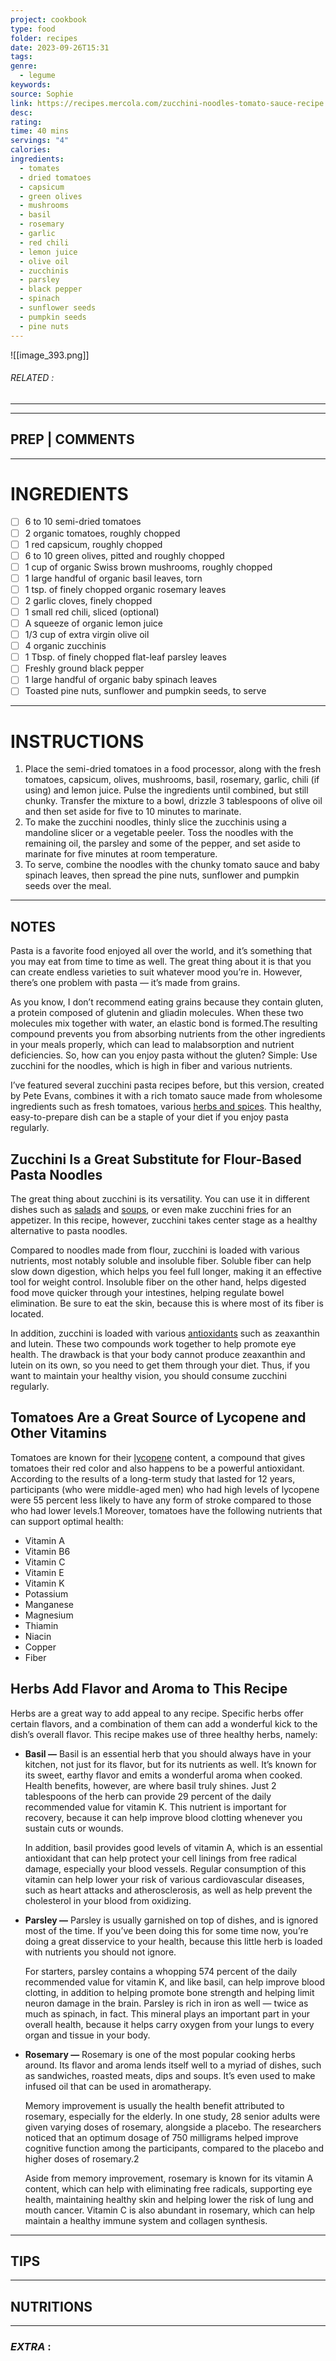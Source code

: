 ```yaml
---
project: cookbook
type: food
folder: recipes
date: 2023-09-26T15:31
tags: 
genre:
  - legume
keywords: 
source: Sophie
link: https://recipes.mercola.com/zucchini-noodles-tomato-sauce-recipe.aspx?utm_source=dnl&utm_medium=email&utm_content=art2&utm_campaign=20190120Z1_UCM&et_cid=DM262261&et_rid=523460322
desc: 
rating: 
time: 40 mins
servings: "4"
calories: 
ingredients:
  - tomates
  - dried tomatoes
  - capsicum
  - green olives
  - mushrooms
  - basil
  - rosemary
  - garlic
  - red chili
  - lemon juice
  - olive oil
  - zucchinis
  - parsley
  - black pepper
  - spinach
  - sunflower seeds
  - pumpkin seeds
  - pine nuts
---
```


![[image_393.png]]
###### *RELATED* : 
---


---
## PREP | COMMENTS



---
# INGREDIENTS

- [ ] 6 to 10 semi-dried tomatoes
- [ ] 2 organic tomatoes, roughly chopped
- [ ] 1 red capsicum, roughly chopped
- [ ] 6 to 10 green olives, pitted and roughly chopped
- [ ] 1 cup of organic Swiss brown mushrooms, roughly chopped
- [ ] 1 large handful of organic basil leaves, torn
- [ ] 1 tsp. of finely chopped organic rosemary leaves
- [ ] 2 garlic cloves, finely chopped
- [ ] 1 small red chili, sliced (optional)
- [ ] A squeeze of organic lemon juice
- [ ] 1/3 cup of extra virgin olive oil
- [ ] 4 organic zucchinis
- [ ] 1 Tbsp. of finely chopped flat-leaf parsley leaves
- [ ] Freshly ground black pepper
- [ ] 1 large handful of organic baby spinach leaves
- [ ] Toasted pine nuts, sunflower and pumpkin seeds, to serve

---
# INSTRUCTIONS

1. Place the semi-dried tomatoes in a food processor, along with the fresh tomatoes, capsicum, olives, mushrooms, basil, rosemary, garlic, chili (if using) and lemon juice. Pulse the ingredients until combined, but still chunky. Transfer the mixture to a bowl, drizzle 3 tablespoons of olive oil and then set aside for five to 10 minutes to marinate.
2. To make the zucchini noodles, thinly slice the zucchinis using a mandoline slicer or a vegetable peeler. Toss the noodles with the remaining oil, the parsley and some of the pepper, and set aside to marinate for five minutes at room temperature.
3. To serve, combine the noodles with the chunky tomato sauce and baby spinach leaves, then spread the pine nuts, sunflower and pumpkin seeds over the meal.

---
## NOTES

Pasta is a favorite food enjoyed all over the world, and it’s something that you may eat from time to time as well. The great thing about it is that you can create endless varieties to suit whatever mood you’re in. However, there’s one problem with pasta — it’s made from grains.

As you know, I don’t recommend eating grains because they contain gluten, a protein composed of glutenin and gliadin molecules. When these two molecules mix together with water, an elastic bond is formed.The resulting compound prevents you from absorbing nutrients from the other ingredients in your meals properly, which can lead to malabsorption and nutrient deficiencies. So, how can you enjoy pasta without the gluten? Simple: Use zucchini for the noodles, which is high in fiber and various nutrients.

I’ve featured several zucchini pasta recipes before, but this version, created by Pete Evans, combines it with a rich tomato sauce made from wholesome ingredients such as fresh tomatoes, various [herbs and spices](https://articles.mercola.com/herbs-spices.aspx). This healthy, easy-to-prepare dish can be a staple of your diet if you enjoy pasta regularly.

## Zucchini Is a Great Substitute for Flour-Based Pasta Noodles

The great thing about zucchini is its versatility. You can use it in different dishes such as [salads](https://recipes.mercola.com/salad.aspx) and [soups](https://recipes.mercola.com/soups.aspx), or even make zucchini fries for an appetizer. In this recipe, however, zucchini takes center stage as a healthy alternative to pasta noodles.

Compared to noodles made from flour, zucchini is loaded with various nutrients, most notably soluble and insoluble fiber. Soluble fiber can help slow down digestion, which helps you feel full longer, making it an effective tool for weight control. Insoluble fiber on the other hand, helps digested food move quicker through your intestines, helping regulate bowel elimination. Be sure to eat the skin, because this is where most of its fiber is located.

In addition, zucchini is loaded with various [antioxidants](https://articles.mercola.com/antioxidants.aspx) such as zeaxanthin and lutein. These two compounds work together to help promote eye health. The drawback is that your body cannot produce zeaxanthin and lutein on its own, so you need to get them through your diet. Thus, if you want to maintain your healthy vision, you should consume zucchini regularly.

## Tomatoes Are a Great Source of Lycopene and Other Vitamins

Tomatoes are known for their [lycopene](https://articles.mercola.com/vitamins-supplements/lycopene.aspx) content, a compound that gives tomatoes their red color and also happens to be a powerful antioxidant. According to the results of a long-term study that lasted for 12 years, participants (who were middle-aged men) who had high levels of lycopene were 55 percent less likely to have any form of stroke compared to those who had lower levels.1 Moreover, tomatoes have the following nutrients that can support optimal health:

- Vitamin A
- Vitamin B6
- Vitamin C
- Vitamin E
- Vitamin K
- Potassium
- Manganese
- Magnesium
- Thiamin
- Niacin
- Copper
- Fiber

## Herbs Add Flavor and Aroma to This Recipe

Herbs are a great way to add appeal to any recipe. Specific herbs offer certain flavors, and a combination of them can add a wonderful kick to the dish’s overall flavor. This recipe makes use of three healthy herbs, namely:

- **Basil —** Basil is an essential herb that you should always have in your kitchen, not just for its flavor, but for its nutrients as well. It’s known for its sweet, earthy flavor and emits a wonderful aroma when cooked. Health benefits, however, are where basil truly shines. Just 2 tablespoons of the herb can provide 29 percent of the daily recommended value for vitamin K. This nutrient is important for recovery, because it can help improve blood clotting whenever you sustain cuts or wounds.
    
    In addition, basil provides good levels of vitamin A, which is an essential antioxidant that can help protect your cell linings from free radical damage, especially your blood vessels. Regular consumption of this vitamin can help lower your risk of various cardiovascular diseases, such as heart attacks and atherosclerosis, as well as help prevent the cholesterol in your blood from oxidizing.
    
- **Parsley —** Parsley is usually garnished on top of dishes, and is ignored most of the time. If you’ve been doing this for some time now, you’re doing a great disservice to your health, because this little herb is loaded with nutrients you should not ignore.
    
    For starters, parsley contains a whopping 574 percent of the daily recommended value for vitamin K, and like basil, can help improve blood clotting, in addition to helping promote bone strength and helping limit neuron damage in the brain. Parsley is rich in iron as well — twice as much as spinach, in fact. This mineral plays an important part in your overall health, because it helps carry oxygen from your lungs to every organ and tissue in your body.
    
- **Rosemary —** Rosemary is one of the most popular cooking herbs around. Its flavor and aroma lends itself well to a myriad of dishes, such as sandwiches, roasted meats, dips and soups. It’s even used to make infused oil that can be used in aromatherapy.
    
    Memory improvement is usually the health benefit attributed to rosemary, especially for the elderly. In one study, 28 senior adults were given varying doses of rosemary, alongside a placebo. The researchers noticed that an optimum dosage of 750 milligrams helped improve cognitive function among the participants, compared to the placebo and higher doses of rosemary.2
    
    Aside from memory improvement, rosemary is known for its vitamin A content, which can help with eliminating free radicals, supporting eye health, maintaining healthy skin and helping lower the risk of lung and mouth cancer. Vitamin C is also abundant in rosemary, which can help maintain a healthy immune system and collagen synthesis.


---
## TIPS



---
## NUTRITIONS



---
### *EXTRA* :



